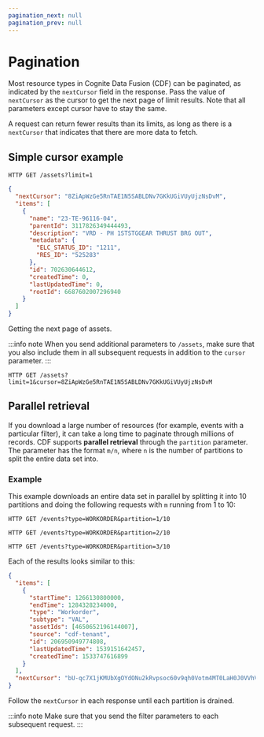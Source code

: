```yaml
---
pagination_next: null
pagination_prev: null
---
```


# Pagination

Most resource types in Cognite Data Fusion (CDF) can be paginated, as indicated by the `nextCursor` field in the response. Pass the value of `nextCursor` as the cursor to get the next page of limit results. Note that all parameters except cursor have to stay the same.

A request can return fewer results than its limits, as long as there is a `nextCursor` that indicates that there are more data to fetch.

## Simple cursor example

```http
HTTP GET /assets?limit=1
```

```json
{
  "nextCursor": "8ZiApWzGe5RnTAE1N5SABLDNv7GKkUGiVUyUjzNsDvM",
  "items": [
    {
      "name": "23-TE-96116-04",
      "parentId": 3117826349444493,
      "description": "VRD - PH 1STSTGGEAR THRUST BRG OUT",
      "metadata": {
        "ELC_STATUS_ID": "1211",
        "RES_ID": "525283"
      },
      "id": 702630644612,
      "createdTime": 0,
      "lastUpdatedTime": 0,
      "rootId": 6687602007296940
    }
  ]
}
```

Getting the next page of assets.

:::info note
When you send additional parameters to `/assets`, make sure that you also include them in all subsequent requests in addition to the `cursor` parameter.
:::

```http
HTTP GET /assets?limit=1&cursor=8ZiApWzGe5RnTAE1N5SABLDNv7GKkUGiVUyUjzNsDvM
```

## Parallel retrieval

If you download a large number of resources (for example, events with a particular filter), it can take a long time to paginate through millions of records. CDF supports **parallel retrieval** through the `partition` parameter. The parameter has the format `m/n`, where `n` is the number of partitions to split the entire data set into.

### Example

This example downloads an entire data set in parallel by splitting it into 10 partitions and doing the following requests with `m` running from 1 to 10:

```http
HTTP GET /events?type=WORKORDER&partition=1/10
```

```http
HTTP GET /events?type=WORKORDER&partition=2/10
```

```http
HTTP GET /events?type=WORKORDER&partition=3/10
```

Each of the results looks similar to this:

```json
{
  "items": [
    {
      "startTime": 1266130800000,
      "endTime": 1284328234000,
      "type": "Workorder",
      "subtype": "VAL",
      "assetIds": [4650652196144007],
      "source": "cdf-tenant",
      "id": 206950949774808,
      "lastUpdatedTime": 1539151642457,
      "createdTime": 1533747616899
    }
  ],
  "nextCursor": "bU-qc7X1jKMUbXgOYdONu2kRvpsoc60v9qh0Votm4MT0LaH0J0VVhVLoorSh8j_j"
}
```

Follow the `nextCursor` in each response until each partition is drained.

:::info note
Make sure that you send the filter parameters to each subsequent request.
:::
